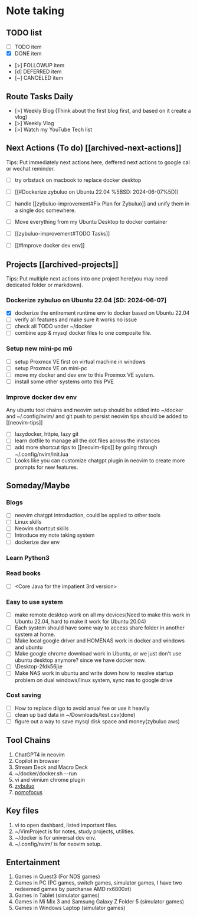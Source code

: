 # Note taking

## TODO list

- [ ] TODO item
- [x] DONE item
- [>] FOLLOWUP item
- [d] DEFERRED item
- [~] CANCELED item

## Route Tasks Daily

- [>] Weekly Blog (Think about the first blog first, and based on it create a vlog)
- [>] Weekly Vlog
- [>] Watch my YouTube Tech list

## Next Actions (To do) [[archived-next-actions]]

Tips: Put immediately next actions here, deffered next actions to google cal or wechat reminder.

- [ ] try orbstack on macbook to replace docker desktop
- [ ] [[#Dockerize zybuluo on Ubuntu 22.04 %5BSD: 2024-06-07%5D]]
- [ ] handle [[zybuluo-improvement#Fix Plan for Zybuluo]] and unify them in a single doc somewhere.
- [ ] Move everything from my Ubuntu Desktop to docker container
- [ ] [[zybuluo-improvement#TODO Tasks]]
- [ ] [[#Improve docker dev env]]


## Projects [[archived-projects]]

Tips: Put multiple next actions into one project here(you may need dedicated folder or markdown).

### Dockerize zybuluo on Ubuntu 22.04 [SD: 2024-06-07]

- [x] dockerize the entirement runtime env to docker based on Ubuntu 22.04
- [ ] verify all features and make sure it works no issue
- [ ] check all TODO under ~/docker
- [ ] combine app & mysql docker files to one composite file.

### Setup new mini-pc m6

- [ ] setup Proxmox VE first on virtual machine in windows
- [ ] setup Proxmox VE on mini-pc
- [ ] move my docker and dev env to this Proxmox VE system.
- [ ] install some other systems onto this PVE

### Improve docker dev env

Any ubuntu tool chains and neovim setup should be added into ~/docker and ~/.config/nvim/ and git push to persist
neovim tips should be added to [[neovim-tips]]

- [ ] lazydocker, httpie, lazy git
- [ ] learn dotfile to manage all the dot files across the instances
- [ ] add more shortcut tips to [[neovim-tips]] by going through ~/.config/nvim/init.lua
- [ ] Looks like you can customize chatgpt plugin in neovim to create more prompts for new features.

## Someday/Maybe

### Blogs

- [ ] neovim chatgpt introduction, could be applied to other tools
- [ ] Linux skills
- [ ] Neovim shortcut skills
- [ ] Introduce my note taking system
- [ ] dockerize dev env

### Learn Python3

### Read books

- [ ] <Core Java for the impatient 3rd version> 

### Easy to use system

- [ ] make remote desktop work on all my devices(Need to make this work in Ubuntu 22.04, hard to make it work for Ubuntu 20.04)
- [ ] Each system should have some way to access share folder in another system at home.
- [ ] Make local google driver and HOMENAS work in docker and windows and ubuntu
- [ ] Make google chrome download work in Ubuntu, or we just don't use ubuntu desktop anymore? since we have docker now.
- [ ] \\Desktop-2fdk56j\e
- [ ] Make NAS work in ubuntu and write down how to resolve startup problem on dual windows/linux system, sync nas to google drive

### Cost saving

- [ ] How to replace diigo to avoid anual fee or use it heavily
- [ ] clean up bad data in ~/Downloads/test.csv(done)
- [ ] figure out a way to save mysql disk space and money(zybuluo aws)

## Tool Chains

1. ChatGPT4 in neovim
2. Copilot in browser
3. Stream Deck and Macro Deck
4. ~/docker/docker.sh --run
5. vi and vimium chrome plugin
6. [zybuluo](https://www.zybuluo.com/mdeditor)
7. [pomofocus](https://pomofocus.io/app)

## Key files

1. vi to open dashbard, listed important files.
2. ~/VimProject is for notes, study projects, utilities.
3. ~/docker is for universal dev env.
4. ~/.config/nvim/ is for neovim setup.

## Entertainment

1. Games in Quest3 (For NDS games)
2. Games in PC (PC games, switch games, simulator games, I have two redeemed games by purchanse AMD rx6800xt)
3. Games in Tablet (simulator games)
4. Games in Mi Mix 3 and Samsung Galaxy Z Folder 5 (simulator games)
5. Games in Windows Laptop (simulator games)
